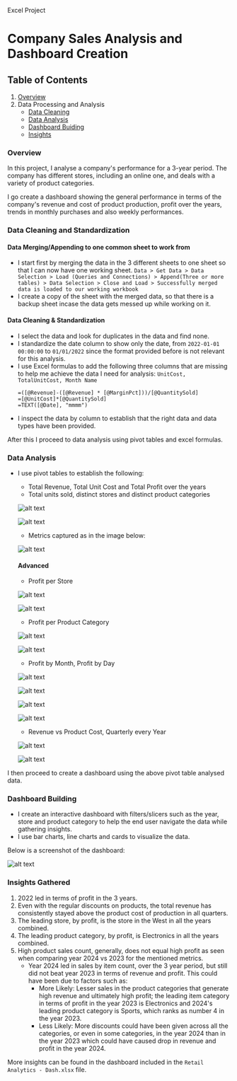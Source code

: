 Excel Project

# Company Sales Analysis and Dashboard Creation
## Table of Contents
1. [Overview](#overview)
2. Data Processing and Analysis
    - [Data Cleaning](#data-cleaning-and-standardization)
    - [Data Analysis](#data-analysis)
    - [Dashboard Buiding](#dashboard-building)
    - [Insights](#insights-gathered)


### Overview
In this project, I analyse a company's performance for a 3-year period. The company has different stores, including an online one, and deals with a variety of product categories.

I go create a dashboard showing the general performance in terms of the company's revenue and cost of product production, profit over the years, trends in monthly purchases and also weekly performances.

### Data Cleaning and Standardization
#### Data Merging/Appending to one common sheet to work from
- I start first by merging the data in the 3 different sheets to one sheet so that I can now have one working sheet. 
    `Data > Get Data > Data Selection > Load (Queries and Connections) > Append(Three or more tables) > Data Selection > Close and Load > Successfully merged data is loaded to our working workbook`
- I create a copy of the sheet with the merged data, so that there is a backup sheet incase the data gets messed up while working on it.
#### Data Cleaning & Standardization
- I select the data and look for duplicates in the data and find none.
- I standardize the date column to show only the date, from `2022-01-01 00:00:00` to `01/01/2022` since the format provided before is not relevant for this analysis.
- I use Excel formulas to add the following three columns that are missing to help me achieve the data I need for analysis: `UnitCost, TotalUnitCost, Month Name`
    ```excel
    =([@Revenue]-([@Revenue] * [@MarginPct]))/[@QuantitySold]
    =[@UnitCost]*[@QuantitySold]
    =TEXT([@Date], "mmmm")
    ```
- I inspect the data by column to establish that the right data and data types have been provided.

After this I proceed to data analysis using pivot tables and excel formulas.

### Data Analysis
- I use pivot tables to establish the following:
    - Total Revenue, Total Unit Cost and Total Profit over the years
    - Total units sold, distinct stores and distinct product categories
      
    ![alt text](assets/image.png)

    ![alt text](assets/image6.png)
    - Metrics captured as in the image below:
    
    ![alt text](assets/image8.png)
    #### Advanced
    - Profit per Store
      
    ![alt text](assets/image2.png)

    ![alt text](assets/image9.png)
    - Profit per Product Category
      
    ![alt text](assets/image3.png)

    ![alt text](assets/image10.png)
    - Profit by Month, Profit by Day
      
    ![alt text](assets/image4.png)

    ![alt text](assets/image11.png)
  
    ![alt text](assets/image5.png)

    ![alt text](assets/image12.png)
    - Revenue vs Product Cost, Quarterly every Year
      
    ![alt text](assets/image7.png)

    ![alt text](assets/image13.png)

I then proceed to create a dashboard using the above pivot table analysed data.

### Dashboard Building
- I create an interactive dashboard with filters/slicers such as the year, store and product category to help the end user navigate the data while gathering insights.
- I use bar charts, line charts and cards to visualize the data.

Below is a screenshot of the dashboard:

![alt text](assets/dashboard.png)

### Insights Gathered
1. 2022 led in terms of profit in the 3 years.
2. Even with the regular discounts on products, the total revenue has consistently stayed above the product cost of production in all quarters.
3. The leading store, by profit, is the store in the West in all the years combined.
4. The leading product category, by profit, is Electronics in all the years combined.
5. High product sales count, generally, does not equal high profit as seen when comparing year 2024 vs 2023 for the mentioned metrics.
   - Year 2024 led in sales by item count, over the 3 year period, but still did not beat year 2023 in terms of revenue and profit. This could have been due to factors such as:
       - More Likely: Lesser sales in the product categories that generate high revenue and ultimately high profit; the leading item category in terms of profit in the year 2023 is Electronics and 2024's leading product category is Sports, which ranks as number 4 in the year 2023. 
       - Less Likely: More discounts could have been given across all the categories, or even in some categories, in the year 2024 than in the year 2023 which could have caused drop in revenue and profit in the year 2024.

More insights can be found in the dashboard included in the `Retail Analytics - Dash.xlsx` file.
